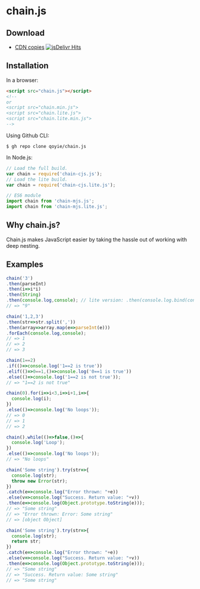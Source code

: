 # chain.js

## Download

 * [CDN copies](https://cdn.jsdelivr.net/gh/qoyie/chain.js) [![jsDelivr Hits](https://data.jsdelivr.com/v1/package/gh/qoyie/chain.js/badge)](https://www.jsdelivr.com/package/gh/qoyie/chain.js)

## Installation

In a browser:
```html
<script src="chain.js"></script>
<!--
or
<script src="chain.min.js">
<script src="chain.lite.js">
<script src="chain.lite.min.js">
-->
```

Using Github CLI:
```shell
$ gh repo clone qoyie/chain.js
```

In Node.js:
```js
// Load the full build.
var chain = require('chain-cjs.js');
// Load the lite build.
var chain = require('chain-cjs.lite.js');

// ES6 module
import chain from 'chain-mjs.js';
import chain from 'chain-mjs.lite.js';
```

## Why chain.js?

Chain.js makes JavaScript easier by taking the hassle out of working with deep nesting.

## Examples

```js
chain('3')
.then(parseInt)
.then(i=>i*i)
.then(String)
.then(console.log,console); // lite version: .then(console.log.bind(console));
// => "9"

chain('1,2,3')
.then(str=>str.split(','))
.then(array=>array.map(e=>parseInt(e)))
.forEach(console.log,console);
// => 1
// => 2
// => 3

chain(1==2)
.if(()=>console.log('1==2 is true'))
.elif(()=>0==1,()=>console.log('0==1 is true'))
.else(()=>console.log('1==2 is not true'));
// => "1==2 is not true"

chain(0).for(i=>i<3,i=>i+1,i=>{
  console.log(i);
})
.else(()=>console.log('No loops'));
// => 0
// => 1
// => 2

chain().while(()=>false,()=>{
  console.log('Loop');
})
.else(()=>console.log('No loops'));
// => "No loops"

chain('Some string').try(str=>{
  console.log(str);
  throw new Error(str);
})
.catch(e=>console.log("Error thrown: "+e))
.else(v=>console.log("Success. Return value: "+v))
.then(e=>console.log(Object.prototype.toString(e)));
// => "Some string"
// => "Error thrown: Error: Some string"
// => [object Object]

chain('Some string').try(str=>{
  console.log(str);
  return str;
})
.catch(e=>console.log("Error thrown: "+e))
.else(v=>console.log("Success. Return value: "+v))
.then(e=>console.log(Object.prototype.toString(e)));
// => "Some string"
// => "Success. Return value: Some string"
// => "Some string"
```
